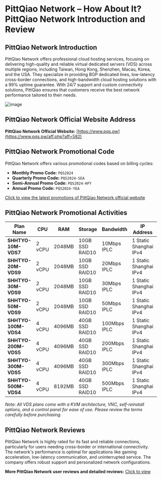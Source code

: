 # PittQiao Network – How About It? PittQiao Network Introduction and Review

## PittQiao Network Introduction
PittQiao Network offers professional cloud hosting services, focusing on delivering high-quality and reliable virtual dedicated servers (VDS) across multiple regions, including Taiwan, Hong Kong, Shenzhen, Macau, Korea, and the USA. They specialize in providing BGP dedicated lines, low-latency cross-border connections, and high-bandwidth cloud hosting solutions with a 99% uptime guarantee. With 24/7 support and custom connectivity solutions, PittQiao ensures that customers receive the best network performance tailored to their needs.

![image](https://github.com/user-attachments/assets/a39ca1c4-8173-4f61-af12-582340bb9b80)

## PittQiao Network Official Website Address
**PittQiao Network Official Website:** [https://www.pqs.pw](https://www.pqs.pw/aff.php?aff=582)

## PittQiao Network Promotional Code
PittQiao Network offers various promotional codes based on billing cycles:
- **Monthly Promo Code:** `PQS2024`
- **Quarterly Promo Code:** `PQS2024-SEA`
- **Semi-Annual Promo Code:** `PQS2024-HFY`
- **Annual Promo Code:** `PQS2024-YEA`

[Click to view the latest promotions of PittQiao Network official website](https://www.pqs.pw/aff.php?aff=582)

## PittQiao Network Promotional Activities

| Plan Name                 | CPU     | RAM    | Storage          | Bandwidth        | IP Address            | Price (CNY)     | Purchase Link                         |
|---------------------------|---------|--------|------------------|------------------|-----------------------|-----------------|---------------------------------------|
| **SHHTYO-10M-VDS7**        | 2 vCPU  | 2048MB | 10GB SSD RAID10   | 10Mbps IPLC      | 1 Static Shanghai IPv4 | ¥1,200.00/month | [Sign Up Now](https://www.pqs.pw/aff.php?aff=582)     |
| **SHHTYO-20M-VDS9**        | 2 vCPU  | 2048MB | 10GB SSD RAID10   | 20Mbps IPLC      | 1 Static Shanghai IPv4 | ¥2,200.00/month | [Sign Up Now](https://www.pqs.pw/aff.php?aff=582)     |
| **SHHTYO-30M-VDS9**        | 2 vCPU  | 2048MB | 10GB SSD RAID10   | 30Mbps IPLC      | 1 Static Shanghai IPv4 | ¥3,000.00/month | [Sign Up Now](https://www.pqs.pw/aff.php?aff=582)     |
| **SHHTYO-50M-VDS9**        | 2 vCPU  | 2048MB | 10GB SSD RAID10   | 50Mbps IPLC      | 1 Static Shanghai IPv4 | ¥5,000.00/month | [Sign Up Now](https://www.pqs.pw/aff.php?aff=582)     |
| **SHHTYO-100M-VDS4**       | 4 vCPU  | 4096MB | 40GB SSD RAID10   | 100Mbps IPLC     | 1 Static Shanghai IPv4 | ¥9,900.00/month | [Sign Up Now](https://www.pqs.pw/aff.php?aff=582)     |
| **SHHTYO-200M-VDS5**       | 4 vCPU  | 4096MB | 40GB SSD RAID10   | 200Mbps IPLC     | 1 Static Shanghai IPv4 | ¥19,800.00/month| [Sign Up Now](https://www.pqs.pw/aff.php?aff=582)     |
| **SHHTYO-300M-VDS5**       | 4 vCPU  | 4096MB | 40GB SSD RAID10   | 300Mbps IPLC     | 1 Static Shanghai IPv4 | ¥29,700.00/month| [Sign Up Now](https://www.pqs.pw/aff.php?aff=582)     |
| **SHHTYO-500M-VDS4**       | 4 vCPU  | 8192MB | 40GB SSD RAID10   | 500Mbps IPLC     | 1 Static Shanghai IPv4 | ¥50,000.00/month| [Sign Up Now](https://www.pqs.pw/aff.php?aff=582)     |

*Note: All VDS plans come with a KVM architecture, VNC, self-reinstall options, and a control panel for ease of use. Please review the terms carefully before purchasing.*

## PittQiao Network Reviews
PittQiao Network is highly rated for its fast and reliable connections, particularly for users needing cross-border or international connectivity. The network's performance is optimal for applications like gaming acceleration, low-latency communication, and uninterrupted service. The company offers robust support and personalized network configurations.

**More PittQiao Network user reviews and detailed reviews:** [Click to view](https://www.pqs.pw/aff.php?aff=582)
